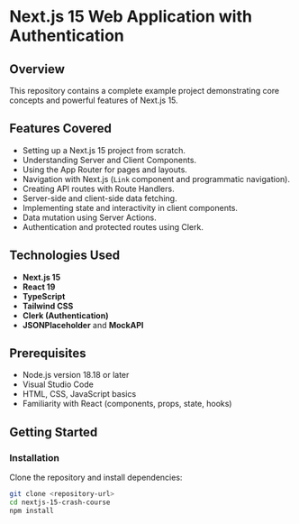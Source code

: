 # Next.js 15 Web Application with Authentication

## Overview

This repository contains a complete example project demonstrating core concepts and powerful features of Next.js 15.

## Features Covered
- Setting up a Next.js 15 project from scratch.
- Understanding Server and Client Components.
- Using the App Router for pages and layouts.
- Navigation with Next.js (`Link` component and programmatic navigation).
- Creating API routes with Route Handlers.
- Server-side and client-side data fetching.
- Implementing state and interactivity in client components.
- Data mutation using Server Actions.
- Authentication and protected routes using Clerk.

## Technologies Used
- **Next.js 15**
- **React 19**
- **TypeScript**
- **Tailwind CSS**
- **Clerk (Authentication)**
- **JSONPlaceholder** and **MockAPI**

## Prerequisites
- Node.js version 18.18 or later
- Visual Studio Code
- HTML, CSS, JavaScript basics
- Familiarity with React (components, props, state, hooks)

## Getting Started

### Installation
Clone the repository and install dependencies:

```bash
git clone <repository-url>
cd nextjs-15-crash-course
npm install
